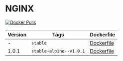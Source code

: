 NGINX
=================

[![Docker Pulls](https://img.shields.io/docker/pulls/digitalpulp/nginx.svg?maxAge=2592000)](https://hub.docker.com/r/digitalpulp/nginx)

| Version | Tags | Dockerfile |
| --- | --- | --- |
| - | `stable` | [Dockerfile](https://github.com/digitalpulp/nginx/blob/master/stable/Dockerfile-stable) |
|1.0.1| `stable-alpine--v1.0.1` | [Dockerfile](https://github.com/digitalpulp/nginx/blob/master/stable/Dockerfile-stable-alpine) |
